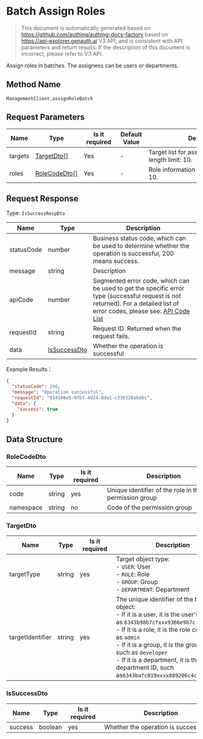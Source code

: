 # Batch Assign Roles

<!--
Warning ⚠️:
Do not modify this document directly,
https://github.com/Authing/authing-docs-factory
Use this project to generate
-->

<LastUpdated />

> This document is automatically generated based on https://github.com/authing/authing-docs-factory based on https://api-explorer.genauth.ai V3 API, and is consistent with API parameters and return results. If the description of this document is incorrect, please refer to V3 API.

Assign roles in batches. The assignees can be users or departments.

## Method Name

`ManagementClient.assignRoleBatch`

## Request Parameters

| Name    | Type                                     | <div style="width:80px">Is it required</div> | <div style="width:60px">Default Value</div> | <div style="width:300px">Description</div>               | <div style="width:200px">Example Value</div>                            |
| ------- | ---------------------------------------- | -------------------------------------------- | ------------------------------------------- | -------------------------------------------------------- | ----------------------------------------------------------------------- |
| targets | <a href="#TargetDto">TargetDto[]</a>     | Yes                                          | -                                           | Target list for assigning roles. Array length limit: 10. | `[{"targetIdentifier":"60b49eb83fd80adb96f26e68","targetType":"USER"}]` |
| roles   | <a href="#RoleCodeDto">RoleCodeDto[]</a> | Yes                                          | -                                           | Role information list Array length limit: 10.            | `[{"code":"60b49eb83fd80adb96f26e68","namespace":"USER"}]`              |

## Request Response

Type: `IsSuccessRespDto`

| Name       | Type                                     | Description                                                                                                                                                                                                                                                                                                                                         |
| ---------- | ---------------------------------------- | --------------------------------------------------------------------------------------------------------------------------------------------------------------------------------------------------------------------------------------------------------------------------------------------------------------------------------------------------- |
| statusCode | number                                   | Business status code, which can be used to determine whether the operation is successful, 200 means success.                                                                                                                                                                                                                                        |
| message    | string                                   | Description                                                                                                                                                                                                                                                                                                                                         |
| apiCode    | number                                   | Segmented error code, which can be used to get the specific error type (successful request is not returned). For a detailed list of error codes, please see: [API Code List](https://api-explorer.genauth.ai/?tag=group/%E5%BC%80%E5%8F%91%E5%87%86%E5%A4%87#tag/%E5%BC%80%E5%8F%91%E5%87%86%E5%A4%87/%E9%94%99%E8%AF%AF%E5%A4%84%E7%90%86/apiCode) |
| requestId  | string                                   | Request ID. Returned when the request fails.                                                                                                                                                                                                                                                                                                        |
| data       | <a href="#IsSuccessDto">IsSuccessDto</a> | Whether the operation is successful                                                                                                                                                                                                                                                                                                                 |

Example Results：

```json
{
  "statusCode": 200,
  "message": "Operation successful",
  "requestId": "934108e5-9fbf-4d24-8da1-c330328abd6c",
  "data": {
    "success": true
  }
}
```

## Data Structure

### <a id="RoleCodeDto"></a> RoleCodeDto

| Name      | Type   | <div style="width:80px">Is it required</div> | <div style="width:300px">Description</div>            | <div style="width:200px">Example Value</div> |
| --------- | ------ | -------------------------------------------- | ----------------------------------------------------- | -------------------------------------------- |
| code      | string | yes                                          | Unique identifier of the role in the permission group | `admin`                                      |
| namespace | string | no                                           | Code of the permission group                          | `60b49eb83fd80adb96f26e68`                   |

### <a id="TargetDto"></a> TargetDto

| Name             | Type   | <div style="width:80px">Is it required</div> | <div style="width:300px">Description</div>                                                                                                                                                                                                                                                                                                      | <div style="width:200px">Example Value</div> |
| ---------------- | ------ | -------------------------------------------- | ----------------------------------------------------------------------------------------------------------------------------------------------------------------------------------------------------------------------------------------------------------------------------------------------------------------------------------------------- | -------------------------------------------- |
| targetType       | string | yes                                          | Target object type: <br>- `USER`: User<br>- `ROLE`: Role<br>- `GROUP`: Group<br>- `DEPARTMENT`: Department<br>                                                                                                                                                                                                                                  | USER                                         |
| targetIdentifier | string | yes                                          | The unique identifier of the target object:<br>- If it is a user, it is the user's ID, such as `6343b98b7cfxxx9366e9b7c`<br>- If it is a role, it is the role code, such as `admin`<br>- If it is a group, it is the group code, such as `developer`<br>- If it is a department, it is the department ID, such as`6343bafc019xxxx889206c4c`<br> | `60b49eb83fd80adb96f26e68`                   |

### <a id="IsSuccessDto"></a> IsSuccessDto

| Name    | Type    | <div style="width:80px">Is it required</div> | <div style="width:300px">Description</div> | <div style="width:200px">Example Value</div> |
| ------- | ------- | -------------------------------------------- | ------------------------------------------ | -------------------------------------------- |
| success | boolean | yes                                          | Whether the operation is successful        | `true`                                       |
